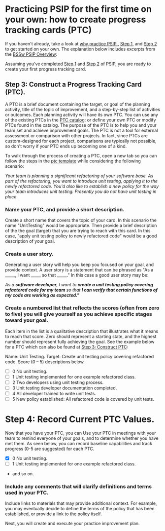 # Practicing PSIP for the first time on your own: how to create progress tracking cards (PTC)

If you haven't already, take a look at [why practice PSIP ](why_practice_PSIP.md), [Step 1](how_to.md), and [Step 2](how_to_set_goals.md) to get started on your own. The explanation below includes excerpts from the [BSSw PSIP Overview](https://github.com/betterscientificsoftware/PSIP-Tools/blob/master/PSIP-Overview.md):

Assuming you've completed [Step 1](how_to.md) and [Step 2](how_to_set_goals.md) of PSIP, you are ready to create your first progress tracking card.

## Step 3: Construct a Progress Tracking Card (PTC).

A PTC is a brief document containing the target, or goal of the planning activity, title of the topic of improvement, and a step-by-step list of activities or outcomes. Each planning activity will have its own PTC. You can use any of the existing PTCs in the [PTC catalog](https://github.com/bssw-psip/ptc-catalog); or define your own PTC or modify PTCs found in the catalog. The purpose of the PTC is to help you and your team set and achieve improvement goals. The PTC is not a tool for external assessment or comparison with other projects. In fact, since PTCs are custom-designed for each project, comparisons are typically not possible, so don't worry if your PTC ends up becoming one of a kind. 

To walk through the process of creating a PTC, open a new tab so you can follow the steps in the [ptc template](https://github.com/bssw-psip/ptc-catalog/blob/master/.github/ISSUE_TEMPLATE/card-submission.md) while considering the following scenario:

*Your team is planning a significant refactoring of your software base. As part of the refactoring, you want to introduce unit testing, applying it to the newly refactored code. You'd also like to establish a new policy for the way your team introduces unit testing. Presently you do not have unit testing in place.* 

### Name your PTC, and provide a short description.

Create a short name that covers the topic of your card. In this scenario the name "UnitTesting" would be appropriate. Then provide a brief description of the the goal (target) that you are trying to reach with this card. In this case, "apply unit testing policy to newly refactored code" would be a good description of your goal.

### Create a user story.

Generating a user story will help you keep you focused on your goal, and provide context. A user story is a statement that can be phrased as "As a _____, I want _____ so that _____." In this case a good user story may be:

*As a **software developer**, I want to **create a unit testing policy covering refactored code for my team** so that **I can verify that certain functions of my code are working as expected."***

### Create a numbered list that reflects the scores (often from zero to five) you will give yourself as you achieve specific stages toward your goal. 

Each item in the list is a qualitative description that illustrates what it means to reach that score. Zero should represent a starting state, and the highest number should represent fully achieving the goal. See the example below for a PTC which can also be found at [Step 3: Construct PTC](https://github.com/betterscientificsoftware/PSIP-Tools/blob/master/PSIP-Overview.md):

Name: Unit Testing. Target: Create unit testing policy covering refactored code. Score (0 – 5) descriptions below.	
- [ ] 0 	No unit testing.
- [ ] 1 	Unit testing implemented for one example refactored class.
- [ ] 2 	Two developers using unit testing process.
- [ ] 3 	Unit testing developer documentation completed.
- [ ] 4 	All developer trained to write unit tests.
- [ ] 5 	New policy established: All refactored code is covered by unit tests.

# Step 4: Record Current PTC Values.

Now that you have your PTC, you can Use your PTC in meetings with your team to remind everyone of your goals, and to determine whether you have met them. As seen below, you can record baseline capabilities and track progress (0-5 are suggested) for each PTC.

- [x] 0 	No unit testing.
- [ ] 1 	Unit testing implemented for one example refactored class.
- and so on.

### Include any comments that will clarify definitions and terms used in your PTC. 
Include links to materials that may provide additional context. For example, you may eventually decide to define the terms of the policy that has been established, or provide a link to the policy itself.

Next, you will create and execute your practice improvement plan.







